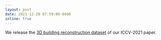 ```yaml
---
layout: post
date: 2021-12-28 07:59:00-0400
inline: true
---
```

We release the [3D building reconstruction dataset](https://liweijia.github.io/projects/building_3d/) of our ICCV-2021 paper.